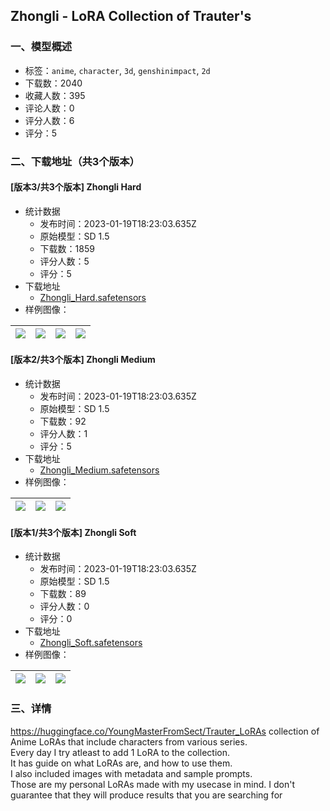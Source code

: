 ## Zhongli - LoRA Collection of Trauter's
### 一、模型概述

- 标签：`anime`, `character`, `3d`, `genshinimpact`, `2d`
- 下载数：2040
- 收藏人数：395
- 评论人数：0
- 评分人数：6
- 评分：5

### 二、下载地址（共3个版本）

#### [版本3/共3个版本] Zhongli Hard

- 统计数据
  - 发布时间：2023-01-19T18:23:03.635Z
  - 原始模型：SD 1.5
  - 下载数：1859
  - 评分人数：5
  - 评分：5
- 下载地址
  - [Zhongli_Hard.safetensors](https://civitai.com/api/download/models/5550)
- 样例图像：

| <img src="https://image.civitai.com/xG1nkqKTMzGDvpLrqFT7WA/69b9c40d-5727-4294-8634-bb986638a200/width=450/44184.jpeg" /> | <img src="https://image.civitai.com/xG1nkqKTMzGDvpLrqFT7WA/9857bcc9-a0ab-41cc-266d-5974a1696c00/width=450/44191.jpeg" /> | <img src="https://image.civitai.com/xG1nkqKTMzGDvpLrqFT7WA/3d8b74be-54fa-4d35-7e26-70ffc627eb00/width=450/44190.jpeg" /> | <img src="https://image.civitai.com/xG1nkqKTMzGDvpLrqFT7WA/d6b126d8-6a1e-40fe-8421-2836f02ef700/width=450/44189.jpeg" /> |
| ---- | ---- | ---- | ---- |

#### [版本2/共3个版本] Zhongli Medium

- 统计数据
  - 发布时间：2023-01-19T18:23:03.635Z
  - 原始模型：SD 1.5
  - 下载数：92
  - 评分人数：1
  - 评分：5
- 下载地址
  - [Zhongli_Medium.safetensors](https://civitai.com/api/download/models/5551)
- 样例图像：

| <img src="https://image.civitai.com/xG1nkqKTMzGDvpLrqFT7WA/8623a34e-e30b-4e7b-aff5-3864c57cf700/width=450/44194.jpeg" /> | <img src="https://image.civitai.com/xG1nkqKTMzGDvpLrqFT7WA/10519eb2-3446-4f21-7d71-159e3a0b3700/width=450/44193.jpeg" /> | <img src="https://image.civitai.com/xG1nkqKTMzGDvpLrqFT7WA/bc08e841-57d0-443c-9458-056c6c1ee000/width=450/44192.jpeg" /> |
| ---- | ---- | ---- |

#### [版本1/共3个版本] Zhongli Soft

- 统计数据
  - 发布时间：2023-01-19T18:23:03.635Z
  - 原始模型：SD 1.5
  - 下载数：89
  - 评分人数：0
  - 评分：0
- 下载地址
  - [Zhongli_Soft.safetensors](https://civitai.com/api/download/models/5552)
- 样例图像：

| <img src="https://image.civitai.com/xG1nkqKTMzGDvpLrqFT7WA/f3090216-07bf-4f6d-e8a6-f52ba7dc6700/width=450/44197.jpeg" /> | <img src="https://image.civitai.com/xG1nkqKTMzGDvpLrqFT7WA/713ddea1-14de-4bfd-6105-97f5465ea200/width=450/44196.jpeg" /> | <img src="https://image.civitai.com/xG1nkqKTMzGDvpLrqFT7WA/24aa72b2-edc4-4fd4-8870-1d5f1ef6f400/width=450/44195.jpeg" /> |
| ---- | ---- | ---- |


### 三、详情
<p><a target="_blank" rel="ugc" href="https://huggingface.co/YoungMasterFromSect/Trauter_LoRAs">https://huggingface.co/YoungMasterFromSect/Trauter_LoRAs</a> collection of Anime LoRAs that include characters from various series.<br />Every day I try atleast to add 1 LoRA to the collection.<br />It has guide on what LoRAs are, and how to use them.<br />I also included images with metadata and sample prompts.<br />Those are my personal LoRAs made with my usecase in mind. I don't guarantee that they will produce results that you are searching for</p>
